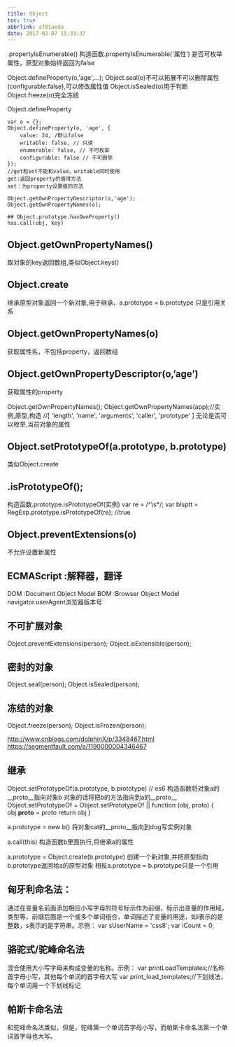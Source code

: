 ```yaml
---
title: Object
toc: true
abbrlink: af01aeda
date: 2017-02-07 15:33:37
---
```


.propertyIsEnumerable()
构造函数.propertyIsEnumerable('属性’)
是否可枚举属性，原型对象始终返回为false

Object.defineProperty(o,'age',…);
Object.seal(o)不可以拓展不可以删除属性(configurable:false),可以修改属性值 Object.isSealed(o)用于判断
Object.freeze(o)完全冻结

Object.defineProperty
```
var o = {};
Object.defineProperty(o, 'age', {
    value: 24, /默认false
    writable: false, // 只读
    enumerable: false, // 不可枚举
    configurable: false // 不可删除
});
//get和set不能和value、writable同时使用
get:返回property的值得方法
set：为property设置值的方法

Object.getOwnPropertyDescriptor(o,'age');
Object.getOwnPropertyNames(o);

## Object.prototype.hasOwnProperty()
has.call(obj, key)
```

## Object.getOwnPropertyNames()
取对象的key返回数组,类似Object.keys()

## Object.create
继承原型对象返回一个新对象,用于继承，a.prototype = b.prototype 只是引用关系

## Object.getOwnPropertyNames(o)
获取属性名，不包括property，返回数组

## Object.getOwnPropertyDescriptor(o,’age’)
获取属性的property

Object.getOwnPropertyNames();
Object.getOwnPropertyNames(app);//实例,原型,构造
//[ 'length', 'name', 'arguments', 'caller', 'prototype' ]
无论是否可以枚举,当前对象的属性

## Object.setPrototypeOf(a.prototype, b.prototype)
类似Object.create

## .isPrototypeOf();
构造函数.prototype.isPrototypeOf(实例)
var re = /^\s*/;
var bIsptt = RegExp.prototype.isPrototypeOf(re); //true

## Object.preventExtensions(o)
不允许设置新属性

## ECMAScript :解释器，翻译
DOM :Document Object Model
BOM  :Browser  Object Model
navigator.userAgent浏览器版本号

## 不可扩展对象
Object.preventExtensions(person);
Object.isExtensible(person);

## 密封的对象
Object.seal(person);
Object.isSealed(person);

## 冻结的对象
Object.freeze(person);
Object.isFrozen(person);

http://www.cnblogs.com/dolphinX/p/3348467.html
https://segmentfault.com/a/1190000004346467


## 继承
Object.setPrototypeOf(a.prototype, b.prototype)   // es6
构造函数将对象a的__proto__指向对象b
对象的话将把b的方法指向到a的__proto__
Object.setPrototypeOf = Object.setPrototypeOf || function (obj, proto) {
  obj.__proto__ = proto
  return obj
}

a.prototype = new b()
将对象cat的__proto__指向到dog写实例对象

a.call(this)
构造函数b里面执行,将继承a的属性

a.prototype = Object.create(b.prototype)
创建一个新对象,并把原型指向b.prototype返回给a的原型对象
相反a.prototype = b.prototype只是一个引用


## 匈牙利命名法：
通过在变量名前面添加相应小写字母的符号标示作为前缀，标示出变量的作用域，类型等，前缀后面是一个或多个单词组合，单词描述了变量的用途，如i表示的是整数，s表示的是字符串。示例：
var sUserName = 'css8';
var iCount = 0;

## 骆驼式/驼峰命名法
混合使用大小写字母来构成变量的名称。示例：
var printLoadTemplates;//名称首字母小写，其他每个单词的首字母大写
var print_load_templates;//下划线法，每个单词用一个下划线标记

## 帕斯卡命名法
和驼峰命名法类似，但是，驼峰第一个单词首字母小写，而帕斯卡命名法第一个单词首字母也大写。

